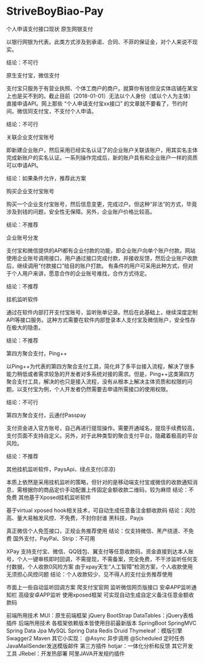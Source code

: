 # StriveBoyBiao-Pay
个人申请支付接口现状
原生网银支付

以银行网银为代表。此类方式涉及到承诺、合同、不菲的保证金，对个人来说不现实。

结论：不可行

原生支付宝，微信支付

支付宝只服务于有营业执照、个体工商户的商户。就算你有钱但没实体店铺在某宝上也是买不到的。截止目前（2018-01-01）无法以个人身份（或以个人为主体）直接申请API。网上那些 “个人申请支付宝xx接口” 的文章就不要看了，节约时间。微信同支付宝，不支付个人申请。

结论：不可行

关联企业支付宝账号

即新建企业账户，然后采用已经实名认证了的企业账户关联该账户，用其实名主体完成新账户的实名认证。一系列操作完成后，新的账户具有和企业账户一样的资质可以申请API。

结论：如果条件允许，推荐此方案

购买企业支付宝账号

购买一个企业支付宝账号，然后信息变更，完成过户。但这种“非法”的方式，毕竟涉及到钱的问题，安全性无保障。另外，企业账户价格比较高。

结论：不推荐

企业账号分发

支付宝和微信提供的API都有企业付款的功能，即企业账户向单个账户付款。网站使用企业账号调用接口，用户通过接口完成付款，并接收反馈，然后企业账户收款后，继续调用“付款接口”给目的账户打款。 有条件的用户可采用此种方式，但对于个人用户来讲，愿意合作的企业账号难找，合作方式待定。

结论：不推荐

挂机监听软件

通过在软件内部打开支付宝账号，监听账单记录。然后在此基础上，继续深度定制API等接口服务。这种方式需要在软件内部登录本人支付宝及微信账户，安全性存在极大的隐患。

结论：不推荐

第四方聚合支付，Ping++

以Ping++为代表的第四方聚合支付工具，简化并了多平台接入流程，解决了很多能力稍低或者需求较急的开发者对多系统对接的需求。但是，Ping++这类第四方聚合支付工具，解决的也只是接入流程，没有从根本上解决主体资质和权限的问题。以支付宝为例，个人开发者仍然需要去申请所需接口的使用权限。

结论：不可行

第四方聚合支付，云通付Passpay

支付资金进入官方账号，自己再进行提现操作。需要开通域名，提现手续费较高，支付页面不支持自定义。另外，对于此种类型的聚合支付平台，隐藏着极高的平台风险。

结论：不推荐

其他挂机监听软件，PaysApi、绿点支付(凉凉)

本质上依然是采用挂机监听的策略，但针对的是移动端支付宝或微信的收款通知消息，需根据你的商品定价手动配置上传固定金额收款二维码，较为麻烦
结论：不免费
其他基于Xposed挂机监听软件

基于virtual xposed hook相关技术，可自动生成任意备注金额收款码
结论：风险高、量大易触发风控、不免费，不封你封谁
黑科技，Payjs

真正微信个人免签接口，正规业务推荐使用
结论：仅支持微信、黑产绕道、不免费
国外支付，PayPal、Strip：不可用

XPay
支持支付宝、微信、QQ钱包、翼支付等任意收款码，资金直接到达本人账号，个人一键审核即时回调，不需提现，不需备案，完全免费，不干涉监听任何支付数据，个人收款0风险方案
由于xpay天生“人工智障”检测方案，个人收款使用无须担心风控问题
结论：个人收款较少、见不得人的支付业务推荐使用

市面上一些自动监听回调方案
爬支付宝官网
监听微信网页版接口
安卓APP监听通知栏
高级安卓APP监听 使用xposed框架 可实现自动生成自定义备注任意金额收款码



前端所用技术
MUI：原生前端框架
jQuery
BootStrap
DataTables：jQuery表格插件
后端所用技术
各框架依赖版本皆使用目前最新版本
SpringBoot
SpringMVC
Spring Data Jpa
MySQL
Spring Data Redis
Druid
Thymeleaf：模版引擎
Swagger2
Maven
其它小实现：
@Async 异步调用
@Scheduled 定时任务
JavaMailSender发送模版邮件
第三方插件
hotjar：一体化分析和反馈
其它开发工具
JRebel：开发热部署
阿里JAVA开发规约插件
